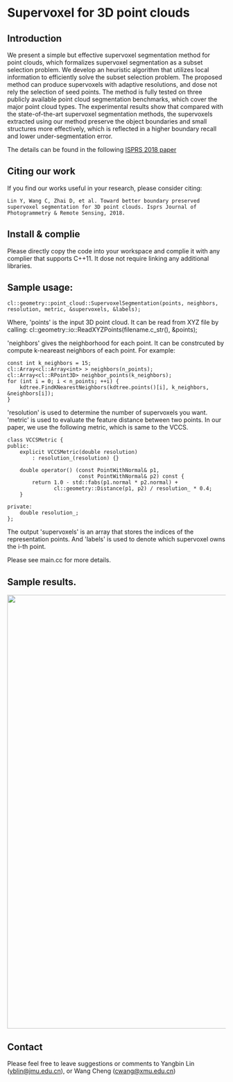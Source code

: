 # Supervoxel for 3D point clouds

## Introduction
We present a simple but effective supervoxel segmentation method for point clouds, which formalizes supervoxel segmentation as a subset selection problem. We develop an heuristic algorithm that utilizes local information to efficiently solve the subset selection problem. The proposed method can produce supervoxels with adaptive resolutions, and dose not rely the selection of seed points. The method is fully tested on three publicly available point cloud segmentation benchmarks, which cover the major point cloud types. The experimental results show that compared with the state-of-the-art supervoxel segmentation methods, the supervoxels extracted using our method preserve the object boundaries and small structures more effectively, which is reflected in a higher boundary recall and lower under-segmentation error.

The details can be found in the following [ISPRS 2018 paper](https://www.sciencedirect.com/science/article/pii/S0924271618301370)

## Citing our work
If you find our works useful in your research, please consider citing:

	Lin Y, Wang C, Zhai D, et al. Toward better boundary preserved supervoxel segmentation for 3D point clouds. Isprs Journal of Photogrammetry & Remote Sensing, 2018.
   
## Install & complie

Please directly copy the code into your workspace and complie it with any complier that supports C++11. It dose not require linking any additional libraries.

## Sample usage:
	cl::geometry::point_cloud::SupervoxelSegmentation(points, neighbors, resolution, metric, &supervoxels, &labels);

Where, 'points' is the input 3D point cloud. It can be read from XYZ file by calling: 
	cl::geometry::io::ReadXYZPoints(filename.c_str(), &points);

'neighbors' gives the neighborhood for each point. It can be constrcuted by compute k-neareast neighbors of each point. For example:

	const int k_neighbors = 15;
	cl::Array<cl::Array<int> > neighbors(n_points);
    cl::Array<cl::RPoint3D> neighbor_points(k_neighbors);
    for (int i = 0; i < n_points; ++i) {
        kdtree.FindKNearestNeighbors(kdtree.points()[i], k_neighbors, &neighbors[i]);
	}
	
'resolution' is used to determine the number of supervoxels you want.
'metric' is used to evaluate the feature distance between two points. In our paper, we use the following metric, which is same to the VCCS.
	
	class VCCSMetric {
	public:
		explicit VCCSMetric(double resolution)
			: resolution_(resolution) {}

		double operator() (const PointWithNormal& p1,
						   const PointWithNormal& p2) const {
			return 1.0 - std::fabs(p1.normal * p2.normal) +
				   cl::geometry::Distance(p1, p2) / resolution_ * 0.4;
		}

	private:
		double resolution_;
	};
	
The output 'supervoxels' is an array that stores the indices of the representation points. 
And 'labels' is used to denote which supervoxel owns the i-th point.
	
Please see main.cc for more details.


## Sample results. 

<img src="https://github.com/yblin/Supervoxel-for-3D-point-clouds/blob/master/sample1.png" width="1000">

## Contact

Please feel free to leave suggestions or comments to Yangbin Lin (yblin@jmu.edu.cn), or Wang Cheng (cwang@xmu.edu.cn)

